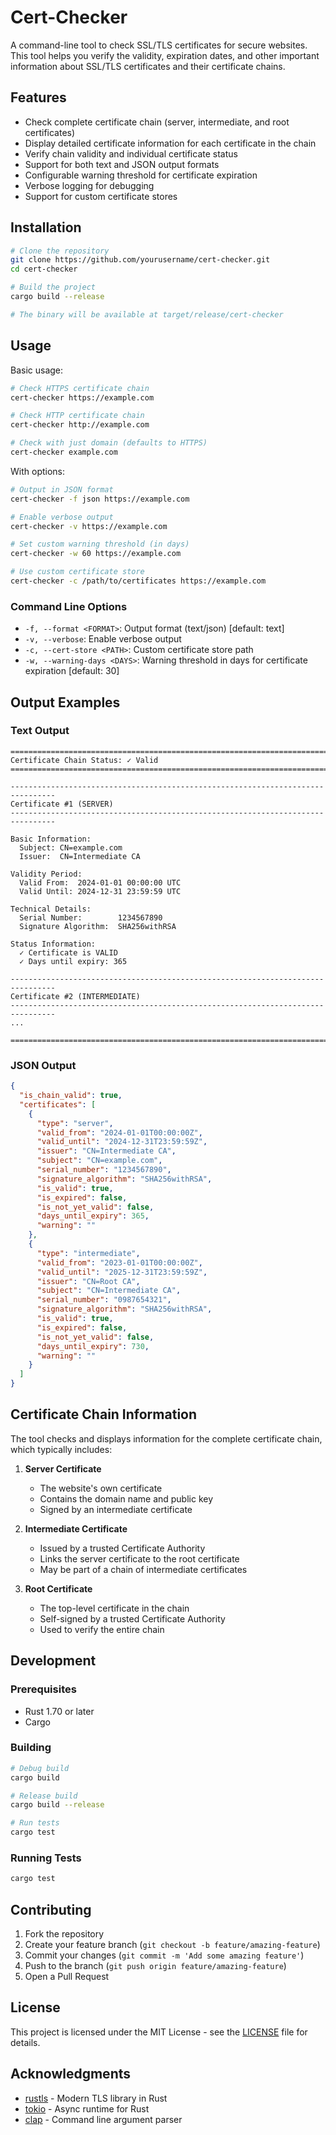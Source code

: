 # Cert-Checker

A command-line tool to check SSL/TLS certificates for secure websites. This tool helps you verify the validity, expiration dates, and other important information about SSL/TLS certificates and their certificate chains.

## Features

- Check complete certificate chain (server, intermediate, and root certificates)
- Display detailed certificate information for each certificate in the chain
- Verify chain validity and individual certificate status
- Support for both text and JSON output formats
- Configurable warning threshold for certificate expiration
- Verbose logging for debugging
- Support for custom certificate stores

## Installation

```bash
# Clone the repository
git clone https://github.com/yourusername/cert-checker.git
cd cert-checker

# Build the project
cargo build --release

# The binary will be available at target/release/cert-checker
```

## Usage

Basic usage:
```bash
# Check HTTPS certificate chain
cert-checker https://example.com

# Check HTTP certificate chain
cert-checker http://example.com

# Check with just domain (defaults to HTTPS)
cert-checker example.com
```

With options:
```bash
# Output in JSON format
cert-checker -f json https://example.com

# Enable verbose output
cert-checker -v https://example.com

# Set custom warning threshold (in days)
cert-checker -w 60 https://example.com

# Use custom certificate store
cert-checker -c /path/to/certificates https://example.com
```

### Command Line Options

- `-f, --format <FORMAT>`: Output format (text/json) [default: text]
- `-v, --verbose`: Enable verbose output
- `-c, --cert-store <PATH>`: Custom certificate store path
- `-w, --warning-days <DAYS>`: Warning threshold in days for certificate expiration [default: 30]

## Output Examples

### Text Output
```
================================================================================
Certificate Chain Status: ✓ Valid
================================================================================

--------------------------------------------------------------------------------
Certificate #1 (SERVER)
--------------------------------------------------------------------------------

Basic Information:
  Subject: CN=example.com
  Issuer:  CN=Intermediate CA

Validity Period:
  Valid From:  2024-01-01 00:00:00 UTC
  Valid Until: 2024-12-31 23:59:59 UTC

Technical Details:
  Serial Number:        1234567890
  Signature Algorithm:  SHA256withRSA

Status Information:
  ✓ Certificate is VALID
  ✓ Days until expiry: 365

--------------------------------------------------------------------------------
Certificate #2 (INTERMEDIATE)
--------------------------------------------------------------------------------
...

================================================================================
```

### JSON Output
```json
{
  "is_chain_valid": true,
  "certificates": [
    {
      "type": "server",
      "valid_from": "2024-01-01T00:00:00Z",
      "valid_until": "2024-12-31T23:59:59Z",
      "issuer": "CN=Intermediate CA",
      "subject": "CN=example.com",
      "serial_number": "1234567890",
      "signature_algorithm": "SHA256withRSA",
      "is_valid": true,
      "is_expired": false,
      "is_not_yet_valid": false,
      "days_until_expiry": 365,
      "warning": ""
    },
    {
      "type": "intermediate",
      "valid_from": "2023-01-01T00:00:00Z",
      "valid_until": "2025-12-31T23:59:59Z",
      "issuer": "CN=Root CA",
      "subject": "CN=Intermediate CA",
      "serial_number": "0987654321",
      "signature_algorithm": "SHA256withRSA",
      "is_valid": true,
      "is_expired": false,
      "is_not_yet_valid": false,
      "days_until_expiry": 730,
      "warning": ""
    }
  ]
}
```

## Certificate Chain Information

The tool checks and displays information for the complete certificate chain, which typically includes:

1. **Server Certificate**
   - The website's own certificate
   - Contains the domain name and public key
   - Signed by an intermediate certificate

2. **Intermediate Certificate**
   - Issued by a trusted Certificate Authority
   - Links the server certificate to the root certificate
   - May be part of a chain of intermediate certificates

3. **Root Certificate**
   - The top-level certificate in the chain
   - Self-signed by a trusted Certificate Authority
   - Used to verify the entire chain

## Development

### Prerequisites

- Rust 1.70 or later
- Cargo

### Building

```bash
# Debug build
cargo build

# Release build
cargo build --release

# Run tests
cargo test
```

### Running Tests

```bash
cargo test
```

## Contributing

1. Fork the repository
2. Create your feature branch (`git checkout -b feature/amazing-feature`)
3. Commit your changes (`git commit -m 'Add some amazing feature'`)
4. Push to the branch (`git push origin feature/amazing-feature`)
5. Open a Pull Request

## License

This project is licensed under the MIT License - see the [LICENSE](LICENSE) file for details.

## Acknowledgments

- [rustls](https://github.com/rustls/rustls) - Modern TLS library in Rust
- [tokio](https://tokio.rs/) - Async runtime for Rust
- [clap](https://clap.rs/) - Command line argument parser 